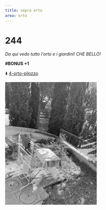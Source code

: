 ```yaml
---
title: sopra orto
area: orto
---
```

# 244
_Da qui vedo tutto l'orto e i giardini! CHE BELLO!_

**#BONUS +1**

⬇️  [4-orto-pilozzo](4-orto-pilozzo.md)

![foto_35](_assets/preview/foto_35.jpg)